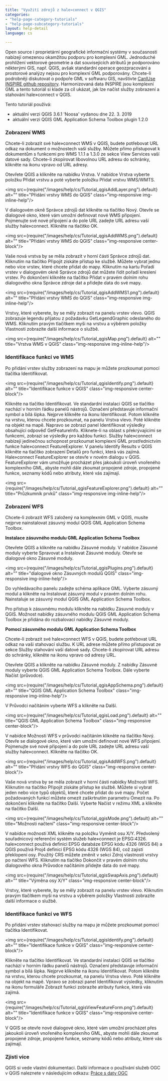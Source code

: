 ```yaml
---
title: "Využití zdrojů z hale»connect v QGIS"
categories:
- "help-page-category-tutorials"
- "help-page-subcategory-tutorials"
layout: help-detail
language: cs

---
```


Open source i proprietární geografické informační systémy v současnosti nabízejí omezenou okamžitou podporu pro komplexní GML. Jednoduché prohlížení vektorové geometrie a dat souvisejících atributů je podporováno některými GIS, např. QGIS, avšak standardní operace geozpracování a prostorové analýzy nejsou pro komplexní GML podporovány. Chcete-li podrobněji diskutovat o podpoře GML v softwaru GIS, navštivte [CanIUse INSPIRE github repository](https://github.com/INSPIRE-MIF/caniuse). Harmonizovaná data INSPIRE jsou komplexní GML a tento tutoriál si klade za cíl ukázat, jak lze načíst služby zobrazení a stahování hale»connect v QGIS.

Tento tutoriál používá:

* aktuální verzi QGIS 3.6.1 'Noosa' vydanou dne 22. 3. 2019
* aktuální verzi QGIS GML Application Schema Toolbox plugin 1.2.0

### **Zobrazení WMS**

Chcete-li zobrazit své hale»connect WMS v QGIS, budete potřebovat URL odkaz na dokument o možnostech vaší služby. Můžete přímo přistupovat k dokumentům s funkcemi pro WMS 1.1.1 a 1.3.0 ze sekce View Services vaší datové sady. Chcete-li zkopírovat libovolnou URL adresu do schránky, klikněte na ikonu <a class="btn btn-default" title="Kopírovat URL adresu "><span class="glyphicon glyphicon-copy"></span></a> vpravo od URL adresy.

Otevřete QGIS a klikněte na nabídku Vrstva. V nabídce Vrstva vyberte položku Přidat vrstvu a poté vyberte položku Přidat vrstvu WMS/WMTS.

<img src={require("/images/help/cs/Tutorial_qgisAddLayer.png").default} alt="" title="Přidání vrstvy WMS do QGIS" class="img-responsive img-inline-help"/>

V dialogovém okně Správce zdrojů dat klikněte na tlačítko Nový. Otevře se dialogové okno, které vám umožní definovat nové WMS připojení. Pojmenujte své nové připojení a do pole URL zadejte URL adresu vaší služby hale»connect. Klikněte na tlačítko OK.

<img src={require("/images/help/cs/Tutorial_qgisAddWMS.png").default} alt="" title="Přidání vrstvy WMS do QGIS" class="img-responsive center-block"/>

Vaše nová vrstva by se měla zobrazit v horní části Správce zdrojů dat. Kliknutím na tlačítko Připojit získáte přístup ke službě. Můžete vybrat jednu nebo více vrstev, které chcete přidat do mapy. Kliknutím na kartu Pořadí vrstev v dialogovém okně Správce zdrojů dat můžete řídit pořadí kreslení vrstev. Po dokončení klikněte na tlačítko Přidat v pravém dolním rohu dialogového okna Správce zdroje dat a přidejte data do své mapy.

<img src={require("/images/help/cs/Tutorial_qgisAddWMS1.png").default} alt="" title="Přidání vrstvy WMS do QGIS" class="img-responsive img-inline-help"/>

Vrstvy, které vyberete, by se měly zobrazit na panelu vrstev vlevo. QGIS zobrazuje legendu přijatou z požadavku GetLegendGraphic odeslaného do WMS. Kliknutím pravým tlačítkem myši na vrstvu a výběrem položky Vlastnosti zobrazíte další informace o službě.

<img src={require("/images/help/cs/Tutorial_qgisMap.png").default} alt="" title="Vrstva WMS v QGIS" class="img-responsive img-inline-help"/>

### **Identifikace funkcí ve WMS**

Po přidání vrstev služby zobrazení na mapu je můžete prozkoumat pomocí tlačítka Identifikovat.

<img src={require("/images/help/cs/Tutorial_qgisIdentify.png").default} alt="" title="Identifikace funkce v QGIS" class="img-responsive center-block"/>

Klikněte na tlačítko Identifikovat. Ve standardní instalaci QGIS se tlačítko nachází v horním řádku panelů nástrojů. Označení představuje informační symbol a bílá šipka. Nejprve klikněte na ikonu Identifikovat. Potom klikněte na vrstvu, kterou chcete prozkoumat, na panelu Vrstva vlevo. Poté klikněte na objekt na mapě. Napravo se zobrazí panel Identifikovat výsledky obsahující odpověď GetFeatureInfo. Kliknete-li na oblast s překrývajícími se funkcemi, zobrazí se výsledky pro každou funkci. Služby hale»connect nabízejí jedinečnou schopnost prozkoumat komplexní GML prostřednictvím funkce hale»connect FeatureExplorer. V panelu Identify Results v QGIS klikněte na tlačítko zobrazení Detailů pro funkci, která vás zajímá. Hale»connect FeatureExplorer se otevře v novém dialogu v QGIS. FeatureExplorer vám umožňuje procházet přes jakoukoli úroveň vnořeného komplexního GML, abyste mohli dále zkoumat propojené zdroje, propojené funkce, seznamy kódů nebo atributy, které vás zajímají.

<img src={require("/images/help/cs/Tutorial_qgisFeatureExplorer.png").default} alt="" title="Průzkumník prvků" class="img-responsive img-inline-help"/>

### **Zobrazení WFS**

Chcete-li zobrazit WFS založený na komplexním GML v QGIS, musíte nejprve nainstalovat zásuvný modul QGIS GML Application Schema Toolbox.

**Instalace zásuvného modulu GML Application Schema Toolbox**

Otevřete QGIS a klikněte na nabídku Zásuvné moduly. V nabídce Zásuvné moduly vyberte Spravovat a Instalovat Zásuvné moduly. Otevře se dialogové okno Zásuvné moduly.

<img src={require("/images/help/cs/Tutorial_qgisPlugins.png").default} alt="" title="dialogové okno Zásuvných modulů QGIS" class="img-responsive img-inline-help"/>

Do vyhledávacího panelu zadejte schéma aplikace GML. Vyberte zásuvný modul a klikněte na Instalovat zásuvný modul v pravém dolním rohu. Nainstaluje se zásuvný modul QGIS GML Application Schema Toolbox.

Pro přístup k zásuvnému modulu klikněte na nabídku Zásuvné moduly v QGIS. Možnost nabídky zásuvného modulu QGIS GML Application Schema Toolbox je přidána do rozbalovací nabídky Zásuvné moduly.

**Pomocí zásuvného modulu GML Application Schema Toolbox**

Chcete-li zobrazit své hale»connect WFS v QGIS, budete potřebovat URL odkaz na vaši stahovací službu. K URL adrese můžete přímo přistupovat ze sekce Služby stahování vaší datové sady. Chcete-li zkopírovat URL adresu do schránky, klikněte na ikonu <a class="btn btn-default" title="Kopírovat URL adresu"><span class="glyphicon glyphicon-copy"></span></a> vpravo od adresy URL.

Otevřete QGIS a klikněte na nabídku Zásuvné moduly. Z nabídky Zásuvné moduly vyberte QGIS GML Application Schema Toolbox. Dále vyberte Načíst (průvodce).

<img src={require("/images/help/cs/Tutorial_qgisAppSchema.png").default} alt="" title="QGIS GML Application Schema Toolbox" class="img-responsive img-inline-help"/>

V Průvodci načítáním vyberte WFS a klikněte na Další.

<img src={require("/images/help/cs/Tutorial_qgisLoad.png").default} alt="" title="QGIS GML Application Schema Toolbox" class="img-responsive center-block"/>

V nabídce Možnosti WFS v průvodci načítáním klikněte na tlačítko Nový. Otevře se dialogové okno, které vám umožní definovat nové WFS připojení. Pojmenujte své nové připojení a do pole URL zadejte URL adresu vaší služby hale»connect. Klikněte na tlačítko OK.

<img src={require("/images/help/cs/Tutorial_qgisAddWFS.png").default} alt="" title="Přidání vrstvy WFS do QGIS" class="img-responsive center-block"/>

Vaše nová vrstva by se měla zobrazit v horní části nabídky Možnosti WFS. Kliknutím na tlačítko Připojit získáte přístup ke službě. Můžete si vybrat jeden nebo více typů objektů, které chcete přidat do své mapy. Počet požadovaných funkcí můžete omezit zaškrtnutím parametru Omezit na. Po dokončení klikněte na tlačítko Další. Vyberte Načíst v režimu XML a klikněte na tlačítko Další.

<img src={require("/images/help/cs/Tutorial_qgisMode.png").default} alt="" title="Možnosti načtení" class="img-responsive center-block"/>

V nabídce možností XML klikněte na položku Vyměnit osu X/Y. Předvolený souřadnicový referenční systém služeb hale»connect je EPSG:4326. hale»connect používá definici EPSG databáze EPSG kódu 4326 (WGS 84) a QGIS používá Proj4 definici EPSG kódu 4326 (WGS 84), což zajistí překlopení osy. Použitý CRS můžete změnit v sekci Zdroj vlastností vrstvy po načtení WFS. Kliknutím na tlačítko Dokončit v pravém dolním rohu dialogového okna Průvodce načítáním přidejte data do své mapy.

<img src={require("/images/help/cs/Tutorial_qgisSwapAxis.png").default} alt="" title="Výměna osy X/Y" class="img-responsive center-block"/>

Vrstvy, které vyberete, by se měly zobrazit na panelu vrstev vlevo. Kliknutím pravým tlačítkem myši na vrstvu a výběrem položky Vlastnosti zobrazíte další informace o službě.

### **Identifikace funkcí ve WFS**

Po přidání vrstev stahovací služby na mapu je můžete prozkoumat pomocí tlačítka Identifikovat.

<img src={require("/images/help/cs/Tutorial_qgisIdentify.png").default} alt="" title="Identifikace funkce v QGIS" class="img-responsive center-block"/>

Klikněte na tlačítko Identifikovat. Ve standardní instalaci QGIS se tlačítko nachází v horním řádku panelů nástrojů. Označení představuje informační symbol a bílá šipka. Nejprve klikněte na ikonu Identifikovat. Potom klikněte na vrstvu, kterou chcete prozkoumat, na panelu Vrstva vlevo. Poté klikněte na objekt na mapě. Vpravo se zobrazí panel Identifikovat výsledky, kliknutím na ikonu formuláře Zobrazit funkci zobrazíte atributy funkce, která vás zajímá.

<img src={require("/images/help/cs/Tutorial_qgisViewFeatureForm.png").default} alt="" title="Identifikace funkce v QGIS" class="img-responsive center-block"/>

V QGIS se otevře nové dialogové okno, které vám umožní procházet přes jakoukoli úroveň vnořeného komplexního GML, abyste mohli dále zkoumat propojené zdroje, propojené funkce, seznamy kódů nebo atributy, které vás zajímají.

### **Zjisti více**

QGIS si vede vlastní dokumentaci. Další informace o používání služeb OGC v QGIS naleznete v následujícím odkazu: [Práce s daty OGC](https://docs.qgis.org/3.4/en/docs/user_manual/working_with_ogc/ogc_client_support.html#wms-wmts-client)
